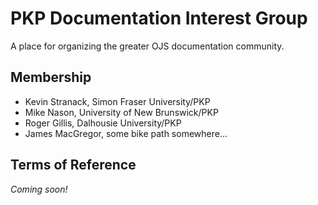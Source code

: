 # PKP Documentation Interest Group

A place for organizing the greater OJS documentation community.

## Membership

- Kevin Stranack, Simon Fraser University/PKP
- Mike Nason, University of New Brunswick/PKP
- Roger Gillis, Dalhousie University/PKP
- James MacGregor, some bike path somewhere... 

## Terms of Reference

_Coming soon!_
